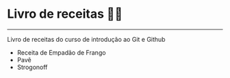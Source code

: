 
# Livro de receitas :man_cook:
---
Livro de receitas do curso de introdução ao Git e Github
 - Receita de Empadão de Frango
 - Pavê
 - Strogonoff
